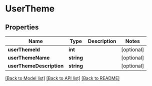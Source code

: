 # UserTheme

## Properties
Name | Type | Description | Notes
------------ | ------------- | ------------- | -------------
**userThemeId** | **int** |  | [optional] 
**userThemeName** | **string** |  | [optional] 
**userThemeDescription** | **string** |  | [optional] 

[[Back to Model list]](../README.md#documentation-for-models) [[Back to API list]](../README.md#documentation-for-api-endpoints) [[Back to README]](../README.md)



